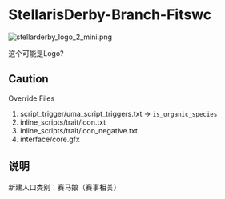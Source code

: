 # StellarisDerby-Branch-Fitswc

![stellarderby_logo_2_mini.png](stellarderby_logo_2.png)

这个可能是Logo?

## Caution

Override Files

1. script_trigger/uma_script_triggers.txt -> `is_organic_species`
2. inline_scripts/trait/icon.txt
3. inline_scripts/trait/icon_negative.txt
4. interface/core.gfx

## 说明

新建人口类别：赛马娘（赛事相关）
